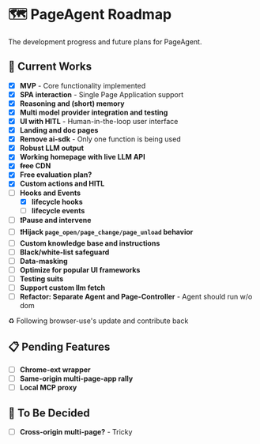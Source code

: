 # 🗺️ PageAgent Roadmap

The development progress and future plans for PageAgent.

## 🚀 Current Works

- [x] **MVP** - Core functionality implemented
- [x] **SPA interaction** - Single Page Application support
- [x] **Reasoning and (short) memory**
- [x] **Multi model provider integration and testing**
- [x] **UI with HITL** - Human-in-the-loop user interface
- [x] **Landing and doc pages**
- [x] **Remove ai-sdk** - Only one function is being used
- [x] **Robust LLM output**
- [x] **Working homepage with live LLM API**
- [x] **~~free~~ CDN**
- [x] **Free evaluation plan?**
- [x] **Custom actions and HITL**
- [ ] **Hooks and Events**
  - [x] **lifecycle hooks**
  - [ ] **lifecycle events**
- [ ] **❗Pause and intervene**
- [ ] **❗Hijack `page_open/page_change/page_unload` behavior**
- [ ] **Custom knowledge base and instructions**
- [ ] **Black/white-list safeguard**
- [ ] **Data-masking**
- [ ] **Optimize for popular UI frameworks**
- [ ] **Testing suits**
- [ ] **Support custom llm fetch**
- [ ] **Refactor: Separate Agent and Page-Controller** - Agent should run w/o dom

♻️ Following browser-use's update and contribute back

## 📋 Pending Features

- [ ] **Chrome-ext wrapper**
- [ ] **Same-origin multi-page-app rally**
- [ ] **Local MCP proxy**

## 🤔 To Be Decided

- [ ] **Cross-origin multi-page?** - Tricky
